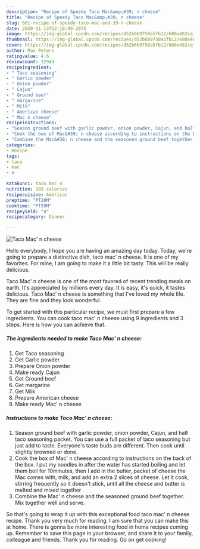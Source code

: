 ```yaml
---
description: "Recipe of Speedy Taco Mac&amp;#39; n cheese"
title: "Recipe of Speedy Taco Mac&amp;#39; n cheese"
slug: 661-recipe-of-speedy-taco-mac-and-39-n-cheese
date: 2020-11-13T12:18:09.207Z
image: https://img-global.cpcdn.com/recipes/d52b6b9750a5fb12/680x482cq70/taco-mac-n-cheese-recipe-main-photo.jpg
thumbnail: https://img-global.cpcdn.com/recipes/d52b6b9750a5fb12/680x482cq70/taco-mac-n-cheese-recipe-main-photo.jpg
cover: https://img-global.cpcdn.com/recipes/d52b6b9750a5fb12/680x482cq70/taco-mac-n-cheese-recipe-main-photo.jpg
author: Max Peters
ratingvalue: 4.6
reviewcount: 32949
recipeingredient:
- " Taco seasoning"
- " Garlic powder"
- " Onion powder"
- " Cajun"
- " Ground beef"
- " margarine"
- " Milk"
- " American cheese"
- " Mac n cheese"
recipeinstructions:
- "Season ground beef with garlic powder, onion powder, Cajun, and half taco seasoning packet. You can use a full packet of taco seasoning but just add to taste. Everyone&#39;s taste buds are different. Then cook until slightly browned or done."
- "Cook the box of Mac&#39; n cheese according to instructions on the back of the box. I put my noodles in after the water has started boiling and let them boil for 10minutes, then I add in the butter, packet of cheese the Mac comes with, milk, and add an extra 2 slices of cheese. Let it cook, stirring frequently so it doesn&#39;t stick, until all the cheese and butter is melted and mixed together"
- "Combine the Mac&#39; n cheese and the seasoned ground beef together. Mix together well and serve."
categories:
- Recipe
tags:
- taco
- mac
- n

katakunci: taco mac n 
nutrition: 103 calories
recipecuisine: American
preptime: "PT28M"
cooktime: "PT59M"
recipeyield: "4"
recipecategory: Dinner

---
```



![Taco Mac&#39; n cheese](https://img-global.cpcdn.com/recipes/d52b6b9750a5fb12/680x482cq70/taco-mac-n-cheese-recipe-main-photo.jpg)

Hello everybody, I hope you are having an amazing day today. Today, we're going to prepare a distinctive dish, taco mac&#39; n cheese. It is one of my favorites. For mine, I am going to make it a little bit tasty. This will be really delicious.

Taco Mac&#39; n cheese is one of the most favored of recent trending meals on earth. It's appreciated by millions every day. It is easy, it's quick, it tastes delicious. Taco Mac&#39; n cheese is something that I've loved my whole life. They are fine and they look wonderful.




To get started with this particular recipe, we must first prepare a few ingredients. You can cook taco mac&#39; n cheese using 9 ingredients and 3 steps. Here is how you can achieve that.

<!--inarticleads1-->

##### The ingredients needed to make Taco Mac&#39; n cheese:

1. Get  Taco seasoning
1. Get  Garlic powder
1. Prepare  Onion powder
1. Make ready  Cajun
1. Get  Ground beef
1. Get  margarine
1. Get  Milk
1. Prepare  American cheese
1. Make ready  Mac&#39; n cheese




<!--inarticleads2-->

##### Instructions to make Taco Mac&#39; n cheese:

1. Season ground beef with garlic powder, onion powder, Cajun, and half taco seasoning packet. You can use a full packet of taco seasoning but just add to taste. Everyone&#39;s taste buds are different. Then cook until slightly browned or done.
1. Cook the box of Mac&#39; n cheese according to instructions on the back of the box. I put my noodles in after the water has started boiling and let them boil for 10minutes, then I add in the butter, packet of cheese the Mac comes with, milk, and add an extra 2 slices of cheese. Let it cook, stirring frequently so it doesn&#39;t stick, until all the cheese and butter is melted and mixed together
1. Combine the Mac&#39; n cheese and the seasoned ground beef together. Mix together well and serve.




So that's going to wrap it up with this exceptional food taco mac&#39; n cheese recipe. Thank you very much for reading. I am sure that you can make this at home. There is gonna be more interesting food in home recipes coming up. Remember to save this page in your browser, and share it to your family, colleague and friends. Thank you for reading. Go on get cooking!

